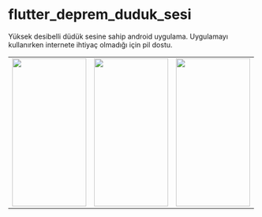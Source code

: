 # flutter_deprem_duduk_sesi
Yüksek desibelli düdük sesine sahip android uygulama. Uygulamayı kullanırken internete ihtiyaç olmadığı için pil dostu.
<table>
<tr>
<td>
  <img src="http://url/to/img.png](https://github.com/alikperislam/flutter_deprem_duduk_sesi/blob/main/1.jpg" width="150" height="300"> 
  </td>
<td>
  <img src="http://url/to/img.png](https://github.com/alikperislam/flutter_deprem_duduk_sesi/blob/main/2.jpg" width="150" height="300"> 
  </td>
<td>
  <img src="http://url/to/img.png](https://github.com/alikperislam/flutter_deprem_duduk_sesi/blob/main/3.jpg" width="150" height="300"> 
  </td>
</tr>
</table>
